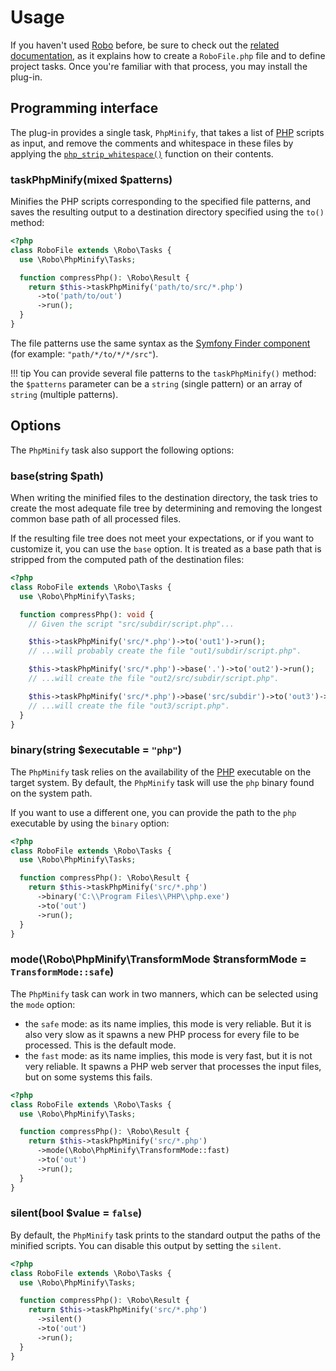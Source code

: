 # Usage
If you haven't used [Robo](https://robo.li) before, be sure to check out the [related documentation](https://robo.li/getting-started), as it explains how to create a `RoboFile.php` file and to define project tasks. Once you're familiar with that process, you may install the plug-in.

## Programming interface
The plug-in provides a single task, `PhpMinify`, that takes a list of [PHP](https://www.php.net) scripts as input, and remove the comments and whitespace in these files by applying the [`php_strip_whitespace()`](https://www.php.net/manual/en/function.php-strip-whitespace.php) function on their contents.
    
### **taskPhpMinify**(mixed $patterns)
Minifies the PHP scripts corresponding to the specified file patterns, and saves the resulting output to a destination directory specified using the `to()` method:

```php
<?php
class RoboFile extends \Robo\Tasks {
  use \Robo\PhpMinify\Tasks;

  function compressPhp(): \Robo\Result {
    return $this->taskPhpMinify('path/to/src/*.php')
      ->to('path/to/out')
      ->run();
  }
}
```

The file patterns use the same syntax as the [Symfony Finder component](https://symfony.com/doc/current/components/finder.html) (for example: `"path/*/to/*/*/src"`).

!!! tip
    You can provide several file patterns to the `taskPhpMinify()` method:
    the `$patterns` parameter can be a `string` (single pattern) or an array of `string` (multiple patterns).  

## Options
The `PhpMinify` task also support the following options:

### **base**(string $path)
When writing the minified files to the destination directory, the task tries to create the most adequate file tree by determining and removing the longest common base path of all processed files.

If the resulting file tree does not meet your expectations, or if you want to customize it, you can use the `base` option. It is treated as a base path that is stripped from the computed path of the destination files:

```php
<?php
class RoboFile extends \Robo\Tasks {
  use \Robo\PhpMinify\Tasks;

  function compressPhp(): void {
    // Given the script "src/subdir/script.php"...

    $this->taskPhpMinify('src/*.php')->to('out1')->run();
    // ...will probably create the file "out1/subdir/script.php".

    $this->taskPhpMinify('src/*.php')->base('.')->to('out2')->run();
    // ...will create the file "out2/src/subdir/script.php".

    $this->taskPhpMinify('src/*.php')->base('src/subdir')->to('out3')->run();
    // ...will create the file "out3/script.php".
  }
}
```

### **binary**(string $executable = `"php"`)
The `PhpMinify` task relies on the availability of the [PHP](https://www.php.net) executable on the target system. By default, the `PhpMinify` task will use the `php` binary found on the system path.

If you want to use a different one, you can provide the path to the `php` executable by using the `binary` option:

```php
<?php
class RoboFile extends \Robo\Tasks {
  use \Robo\PhpMinify\Tasks;

  function compressPhp(): \Robo\Result {
    return $this->taskPhpMinify('src/*.php')
      ->binary('C:\\Program Files\\PHP\\php.exe')
      ->to('out')
      ->run();
  }
}
```

### **mode**(\Robo\PhpMinify\TransformMode $transformMode = `TransformMode::safe`)
The `PhpMinify` task can work in two manners, which can be selected using the `mode` option:

- the `safe` mode: as its name implies, this mode is very reliable. But it is also very slow as it spawns a new PHP process for every file to be processed. This is the default mode.
- the `fast` mode: as its name implies, this mode is very fast, but it is not very reliable. It spawns a PHP web server that processes the input files, but on some systems this fails.

```php
<?php
class RoboFile extends \Robo\Tasks {
  use \Robo\PhpMinify\Tasks;

  function compressPhp(): \Robo\Result {
    return $this->taskPhpMinify('src/*.php')
      ->mode(\Robo\PhpMinify\TransformMode::fast)
      ->to('out')
      ->run();
  }
}
```

### **silent**(bool $value = `false`)
By default, the `PhpMinify` task prints to the standard output the paths of the minified scripts. You can disable this output by setting the `silent`.

```php
<?php
class RoboFile extends \Robo\Tasks {
  use \Robo\PhpMinify\Tasks;

  function compressPhp(): \Robo\Result {
    return $this->taskPhpMinify('src/*.php')
      ->silent()
      ->to('out')
      ->run();
  }
}
```
